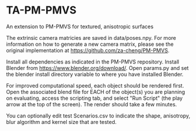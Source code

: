 # TA-PM-PMVS
An extension to PM-PMVS for textured, anisotropic surfaces

The extrinsic camera matricies are saved in data/poses.npy. For more information on how to generate a new camera matrix, please see the original implementation at https://github.com/za-cheng/PM-PMVS.

Install all dependencies as indicated in the PM-PMVS repository. Install Blender from https://www.blender.org/download/. Open params.py and set the blender install directory variable to where you have installed Blender.

For improved computational speed, each object should be rendered first. Open the associated blend file for EACH of the object(s) you are planning on evaluating, access the scripting tab, and select "Run Script" (the play arrow at the top of the screen). The render should take a few minutes.

You can optionally edit test Scenarios.csv to indicate the shape, anisotropy, blur algorithm and kernel size that are tested.
